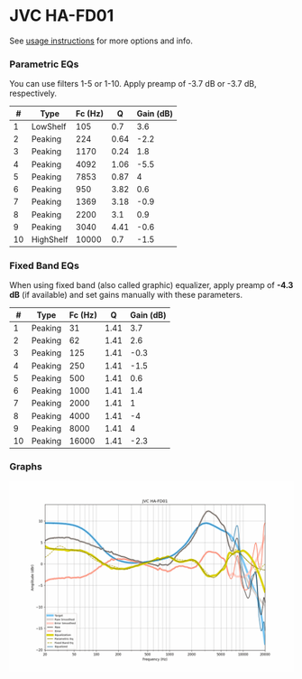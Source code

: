 # JVC HA-FD01
See [usage instructions](https://github.com/jaakkopasanen/AutoEq#usage) for more options and info.

### Parametric EQs
You can use filters 1-5 or 1-10. Apply preamp of -3.7 dB or -3.7 dB, respectively.

|   # | Type      |   Fc (Hz) |    Q |   Gain (dB) |
|-----|-----------|-----------|------|-------------|
|   1 | LowShelf  |       105 | 0.7  |         3.6 |
|   2 | Peaking   |       224 | 0.64 |        -2.2 |
|   3 | Peaking   |      1170 | 0.24 |         1.8 |
|   4 | Peaking   |      4092 | 1.06 |        -5.5 |
|   5 | Peaking   |      7853 | 0.87 |         4   |
|   6 | Peaking   |       950 | 3.82 |         0.6 |
|   7 | Peaking   |      1369 | 3.18 |        -0.9 |
|   8 | Peaking   |      2200 | 3.1  |         0.9 |
|   9 | Peaking   |      3040 | 4.41 |        -0.6 |
|  10 | HighShelf |     10000 | 0.7  |        -1.5 |

### Fixed Band EQs
When using fixed band (also called graphic) equalizer, apply preamp of **-4.3 dB** (if available) and set gains manually with these parameters.

|   # | Type    |   Fc (Hz) |    Q |   Gain (dB) |
|-----|---------|-----------|------|-------------|
|   1 | Peaking |        31 | 1.41 |         3.7 |
|   2 | Peaking |        62 | 1.41 |         2.6 |
|   3 | Peaking |       125 | 1.41 |        -0.3 |
|   4 | Peaking |       250 | 1.41 |        -1.5 |
|   5 | Peaking |       500 | 1.41 |         0.6 |
|   6 | Peaking |      1000 | 1.41 |         1.4 |
|   7 | Peaking |      2000 | 1.41 |         1   |
|   8 | Peaking |      4000 | 1.41 |        -4   |
|   9 | Peaking |      8000 | 1.41 |         4   |
|  10 | Peaking |     16000 | 1.41 |        -2.3 |

### Graphs
![](./JVC%20HA-FD01.png)
